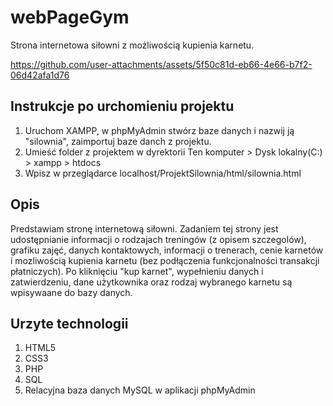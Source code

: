# webPageGym
Strona internetowa siłowni z możliwością kupienia karnetu.

https://github.com/user-attachments/assets/5f50c81d-eb66-4e66-b7f2-06d42afa1d76

## Instrukcje po urchomieniu projektu
1. Uruchom XAMPP, w phpMyAdmin stwórz baze danych i nazwij ją "silownia", zaimportuj baze danch z projektu.
2. Umieść folder z projektem w dyrektorii Ten komputer > Dysk lokalny(C:) > xampp > htdocs
3. Wpisz w przeglądarce localhost/ProjektSilownia/html/silownia.html


## Opis
Predstawiam stronę internetową siłowni. Zadaniem tej strony jest udostępnianie informacji o rodzajach treningów (z opisem szczegolów),
grafiku zajęć, danych kontaktowych, informacji o trenerach, cenie karnetów i mozliwością kupienia karnetu (bez podłączenia 
funkcjonalności transakcji płatniczych). 
Po kliknięciu "kup karnet", wypełnieniu danych i zatwierdzeniu, dane użytkownika oraz rodzaj wybranego karnetu są wpisywaane do bazy danych.

## Urzyte technologii
1. HTML5
2. CSS3
3. PHP
4. SQL
5. Relacyjna baza danych MySQL w aplikacji phpMyAdmin
